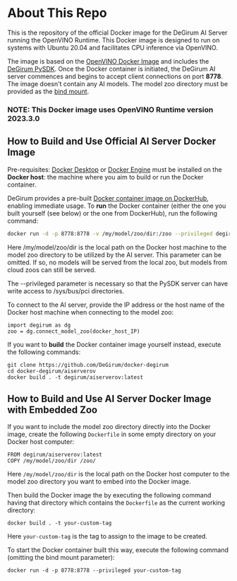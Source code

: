 # About This Repo

This is the repository of the official Docker image for the DeGirum AI Server running the OpenVINO Runtime. This Docker image is designed to run on systems with Ubuntu 20.04 and facilitates CPU inference via OpenVINO.

The image is based on the [OpenVINO Docker Image](https://hub.docker.com/r/openvino/ubuntu20_runtime) and includes the [DeGirum PySDK](https://docs.degirum.com/content/pysdk/).
Once the Docker container is initiated, the DeGirum AI server commences and begins to accept client connections on port **8778**.
The image doesn't contain any AI models. The model zoo directory must be provided as the [bind mount](https://docs.docker.com/storage/bind-mounts/).

### NOTE: This Docker image uses OpenVINO Runtime version 2023.3.0

## How to Build and Use Official AI Server Docker Image

Pre-requisites: [Docker Desktop](https://www.docker.com/get-started/) or [Docker Engine](https://docs.docker.com/engine/install/) must be installed on the **Docker host**: the machine where you aim to build or run the Docker container.

DeGirum provides a pre-built [Docker container image on DockerHub](https://hub.docker.com/r/degirum/aiserverov), enabling immediate usage. To **run** the Docker container (either the one you built yourself (see below) or the one from DockerHub), run the following command:

```bash
docker run -d -p 8778:8778 -v /my/model/zoo/dir:/zoo --privileged degirum/aiserverov:latest
```

Here /my/model/zoo/dir is the local path on the Docker host machine to the model zoo directory to be utilized by the AI server. This parameter can be omitted. If so, no models will be served from the local zoo, but models from cloud zoos can still be served.

The --privileged parameter is necessary so that the PySDK server can have write access to /sys/bus/pci directories.

To connect to the AI server, provide the IP address or the host name of the Docker host machine when connecting to the model zoo:

    import degirum as dg
    zoo = dg.connect_model_zoo(docker_host_IP)

If you want to **build** the Docker container image yourself instead, execute the following commands:

    git clone https://github.com/DeGirum/docker-degirum
    cd docker-degirum/aiserverov
    docker build . -t degirum/aiserverov:latest


## How to Build and Use AI Server Docker Image with Embedded Zoo

If you want to include the model zoo directory directly into the Docker image, create the following `Dockerfile` in some empty directory on your Docker host computer:

    FROM degirum/aiserverov:latest
    COPY /my/model/zoo/dir /zoo/

Here `/my/model/zoo/dir` is the local path on the Docker host computer to the model zoo directory you want to embed into the Docker image.

Then build the Docker image the by executing the following command having that directory which contains the `Dockerfile` as the current working directory:
    
    docker build . -t your-custom-tag
    
Here `your-custom-tag` is the tag to assign to the image to be created.
    
To start the Docker container built this way, execute the following command (omitting the bind mount parameter):

    docker run -d -p 8778:8778 --privileged your-custom-tag

